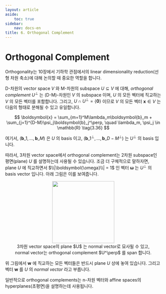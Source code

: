 ```yaml
---
layout: article
aside:
    toc: true
sidebar:
    nav: docs-en
title: 6. Orthogonal Complement
---
```


# Orthogonal Complement

Orthogonality는 10장에서 기하학 관점에서의 linear dimensionality reduction(선형 차원 축소)에 대해 논의할 때 중요한 역할을 합니다.

D-차원의 vector space $V$ 와 M-차원의 subspace $U \subseteq V$ 에 대해, *orthogonal complement* $U^\perp$ 는 (D-M)-차원인 $V$ 의 subspace 이며, $U$ 의 모든 벡터에 직교하는 $V$ 의 모든 벡터를 포함합니다. 그리고, $U \cap U^\perp = \lbrace\boldsymbol{0}\rbrace$ 이므로 $V$ 의 모든 벡터 $\boldsymbol{x} \in V$ 는 다음의 형태로 분해될 수 있고 유일합니다.

$$ \boldsymbol{x} = \sum_{m=1}^M\lambda_m\boldsymbol{b}_m + \sum_{j=1}^{D-M}\psi_j\boldsymbol{b}_j^\perp, \quad \lambda_m, \psi_j \in \mathbb{R} \tag{3.36} $$

여기서, $(\boldsymbol{b}\_1, \dotsc,\boldsymbol{b}\_M)$ 은 $U$ 의 basis 이고, $(\boldsymbol{b}\_1^\perp, \dotsc, \boldsymbol{b}\_{D-M}^\perp)$ 는 $U^\perp$ 의 basis 입니다.

따라서, 3차원 vector space에서 orthogonal complement는 2차원 subspace인 평면(plane) $U$ 를 설명하는데 사용될 수 있습니다. 조금 더 구체적으로 말하자면, plane $U$ 에 직교하면서 $\\|\boldsymbol{\omega}\\| = 1$ 인 벡터 $\boldsymbol{\omega}$ 는 $U^\perp$ 의 basis vector 입니다. 아래 그림은 이를 보여줍니다.

<div align="center"><img src="{{ site.baseurl }}/assets/images/figures/figure3.7.png" height=200px></div>
<div align="center">3차원 vector space의 plane $U$ 는 normal vector로 묘사될 수 있고, <br>normal vector는 orthogonal complement $U^\perp$ 를 span 합니다.</div>

위 그림에서 $\boldsymbol{w}$ 에 직교하는 모든 벡터들은 반드시 plane $U$ 상에 놓여 있습니다. 그리고 벡터 $\boldsymbol{w}$ 를 $U$ 의 *normal vector* 라고 부릅니다.

일반적으로 orthogonal complements는 n-차원 벡터와 affine spaces의 hyperplanes(초평면)을 설명하는데 사용됩니다.